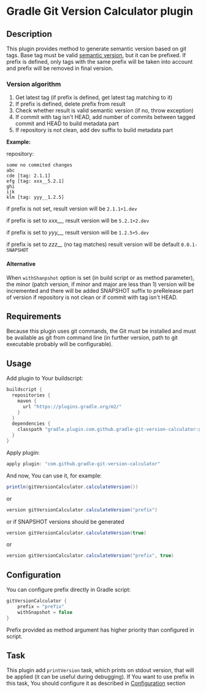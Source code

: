 # Gradle Git Version Calculator plugin

## Description
This plugin provides method to generate semantic version based on git tags. Base tag must be valid [semantic version](http://semver.org/), but it can be prefixed.
If prefix is defined, only tags with the same prefix will be taken into account and prefix will be removed in final version.

### Version algorithm

1) Get latest tag (if prefix is defined, get latest tag matching to it)
2) If prefix is defined, delete prefix from result
3) Check whether result is valid semantic version (if no, throw exception)
4) If commit with tag isn't HEAD, add number of commits between tagged commit and HEAD to build metadata part
5) If repository is not clean, add dev suffix to build metadata part

**Example:**

repository:
```
some no commited changes
abc
cde [tag: 2.1.1]
efg [tag: xxx__5.2.1]
ghi
ijk
klm [tag: yyy__1.2.5]
```

if prefix is not set, result version will be `2.1.1+1.dev`

if prefix is set to *xxx__*, result version will be `5.2.1+2.dev`

if prefix is set to *yyy__*, result version will be `1.2.5+5.dev`

if prefix is set to *zzz__* (no tag matches) result version will be default `0.0.1-SNAPSHOT`

#### Alternative

When `withShanpshot` option is set (in build script or as method parameter), the minor (patch version, if minor and major are less than 1) version will be incremented and there will be added SNAPSHOT suffix to preRelease part of version if repository is not clean or if commit with tag isn't HEAD.

## Requirements
Because this plugin uses git commands, the Git must be installed and must be available as git from command line (in further version, path to git executable probably will be configurable).

## Usage
Add plugin to Your buildscript:
```groovy
buildscript {
  repositories {
    maven {
      url "https://plugins.gradle.org/m2/"
    }
  }
  dependencies {
    classpath "gradle.plugin.com.github.gradle-git-version-calculator:gradle-git-version-calculator:1.0.0"
  }
}
```

Apply plugin:
```groovy
apply plugin: "com.github.gradle-git-version-calculator"
```

And now, You can use it, for example:

```groovy
println(gitVersionCalculator.calculateVersion())
```

or


```groovy
version gitVersionCalculator.calculateVersion("prefix")
```

or if SNAPSHOT versions should be generated

```groovy
version gitVersionCalculator.calculateVersion(true)
```

or

```groovy
version gitVersionCalculator.calculateVersion("prefix", true)
```

## Configuration
You can configure prefix directly in Gradle script:

```groovy
gitVersionCalculator {
    prefix = "prefix"
    withSnapshot = false
}
```
Prefix provided as method argument has higher priority than configured in script.

## Task
This plugin add `printVersion` task, which prints on stdout version, that will be applied (it can be useful during debugging).
If You want to use prefix in this task, You should configure it as described in [Configuration](#configuration) section
